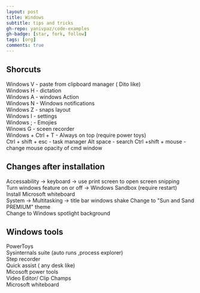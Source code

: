 ```yaml
---
layout: post
title: Windows
subtitle: tips and tricks
gh-repo: yanivpaz/code-examples
gh-badge: [star, fork, follow]
tags: [org]
comments: true
---
```


## Shorcuts 
Windows V - paste from clipboard manager ( Dito like)  
Windows H - dictation    
Windows A - windows Action   
Windows N - Windows notifications  
Windows Z - snaps layout   
Windows I - settings   
Windows ; - Emojies   
Winows G - sceen recorder   
Windows + Ctrl + T  - Always on top  (require power toys)  
Ctrl + shift + esc - task manager
Alt space - search 
Ctrl +shift + mouse - change mouse opacity of cmd window

## Changes after installation 
Accessability -> keyboard -> use print screen to open screen snipping  
Turn windows feature on or off -> Windows Sandbox (require restart)  
Install Microsoft whiteboard  
System -> Multitasking -> title bar windows shake 
Change to "Sun and Sand PREMIUM" theme  
Change to Windows spotlight background  


## Windows tools 
PowerToys   
Sysinternals suite (auto runs ,process explorer)  
Step recorder  
Quick assist ( any desk like)  
Micosoft power tools  
Video Editor/ Clip Champs  
Microsoft whiteboard  

